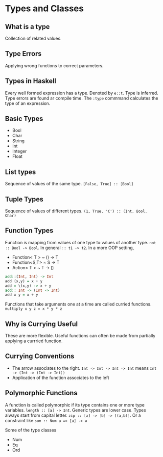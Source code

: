 # Types and Classes

## What is a type

Collection of related values.

## Type Errors

Applying wrong functions to correct parameters.

## Types in Haskell

Every well formed expression has a type. Denoted by `e::t`. Type is inferred. Type errors are found ar compile time. The `:type` commmand calculates the type of an expression.

## Basic Types

- Bool
- Char
- String
- Int
- Integer
- Float

## List types

Sequence of values of the same type. `[False, True] :: [Bool]`

## Tuple Types

Sequence of values of different types. `(1, True, 'C') :: (Int, Bool, Char)`

## Function Types

Function is mapping from values of one type to values of another type. `not :: Bool -> Bool`. In general `:: t1 -> t2`. In a more OOP setting,

- Function< T > ~ () -> T
- Function<S,T> ~ S -> T
- Action< T > ~ T -> ()

```haskell
add::(Int, Int) -> Int
add (x,y) = x + y
add = \(x,y) -> x + y
add:: Int -> (Int -> Int)
add x y = x + y
```

Functions that take arguments one at a time are called curried functions. `multiply x y z = x * y * z`

## Why is Currying Useful

These are more flexible. Useful functions can often be made from partially applying a currried function.

## Currying Conventions

- The arrow associates to the right. `Int -> Int -> Int -> Int` means `Int -> (Int -> (Int -> Int))`
- Application of the function associates to the left

## Polymorphic Functions

A function is called polymorphic if its type contains one or more type variables. `length :: [a] -> Int`. Generic types are lower case. Types always start from capital letter. `zip :: [a] -> [b] -> [(a,b)]`. Or a constraint like `sum :: Num a => [a] -> a`

Some of the type classes

- Num
- Eq
- Ord
